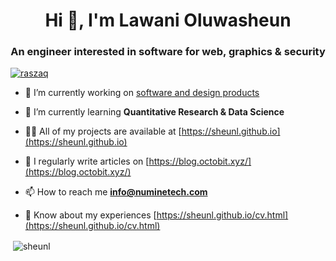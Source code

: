 <h1 align="center">Hi 👋, I'm Lawani Oluwasheun</h1>
<h3 align="center">An engineer interested in software for web, graphics & security</h3>

<p align="left"> <a href="https://twitter.com/raszaq" target="blank"><img src="https://img.shields.io/twitter/follow/raszaq?logo=twitter&style=for-the-badge" alt="raszaq" /></a> </p>

- 🔭 I’m currently working on [software and design products](https://www.octobit.xyz/)

- 🌱 I’m currently learning **Quantitative Research & Data Science**

- 👨‍💻 All of my projects are available at [https://sheunl.github.io](https://sheunl.github.io)

- 📝 I regularly write articles on [https://blog.octobit.xyz/](https://blog.octobit.xyz/)

- 📫 How to reach me **info@numinetech.com**

- 📄 Know about my experiences [https://sheunl.github.io/cv.html](https://sheunl.github.io/cv.html)



<p>&nbsp;<img align="center" src="https://github-readme-stats.vercel.app/api?username=sheunl&show_icons=true&locale=en" alt="sheunl" /></p>


